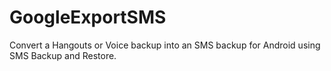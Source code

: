 # GoogleExportSMS
Convert a Hangouts or Voice backup into an SMS backup for Android using SMS Backup and Restore.
